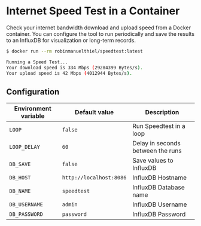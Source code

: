 # Internet Speed Test in a Container

Check your internet bandwidth download and upload speed from a Docker container. You can configure the tool to run periodically and save the results to an InfluxDB for visualization or long-term records.

```bash
$ docker run --rm robinmanuelthiel/speedtest:latest

Running a Speed Test...
Your download speed is 334 Mbps (29284399 Bytes/s).
Your upload speed is 42 Mbps (4012944 Bytes/s).
```

## Configuration

| Environment variable | Default value           | Description                       |
| -------------------- | ----------------------- | --------------------------------- |
| `LOOP`               | `false`                 | Run Speedtest in a loop           |
| `LOOP_DELAY`         | `60`                    | Delay in seconds between the runs |
| `DB_SAVE`            | `false`                 | Save values to InfluxDB           |
| `DB_HOST`            | `http://localhost:8086` | InfluxDB Hostname                 |
| `DB_NAME`            | `speedtest`             | InfluxDB Database name            |
| `DB_USERNAME`        | `admin`                 | InfluxDB Username                 |
| `DB_PASSWORD`        | `password`              | InfluxDB Password                 |
